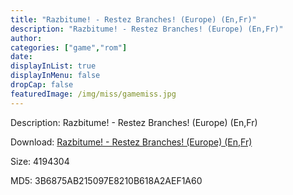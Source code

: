 ```yaml
---
title: "Razbitume! - Restez Branches! (Europe) (En,Fr)"
description: "Razbitume! - Restez Branches! (Europe) (En,Fr)"
author: 
categories: ["game","rom"]
date: 
displayInList: true
displayInMenu: false
dropCap: false
featuredImage: /img/miss/gamemiss.jpg
---
```


Description: Razbitume! - Restez Branches! (Europe) (En,Fr)

Download: <a style="text-decoration:underline;" href="https://mega.nz/#!XCIygSSR!iMFFLpaKXyASZMmojWSdNkN4fp_XV-yTUk46gPyoPns" target = "_blank" rel = "nofollow" > Razbitume! - Restez Branches! (Europe) (En,Fr)</a>

Size: 4194304

MD5: 3B6875AB215097E8210B618A2AEF1A60

